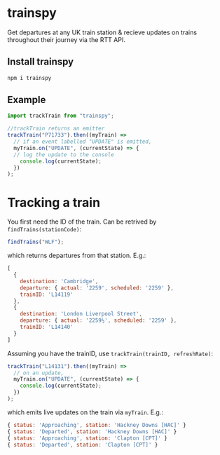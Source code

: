 # trainspy
Get departures at any UK train station & recieve updates on trains throughout their journey via the RTT API.

## Install trainspy
```js
npm i trainspy
```
## Example
```js
import trackTrain from "trainspy";

//trackTrain returns an emitter
trackTrain("P71733").then((myTrain) =>
  // if an event labelled "UPDATE" is emitted,
  myTrain.on("UPDATE", (currentState) => {
  // log the update to the console
    console.log(currentState);
  })
);
```

# Tracking a train
You first need the ID of the train.
Can be retrived by ```findTrains(stationCode)```:
```js
findTrains("WLF");
```
which returns departures from that station. E.g.:
```js
[
  {
    destination: 'Cambridge',
    departure: { actual: '2259', scheduled: '2259' },
    trainID: 'L14119'
  },
  {
    destination: 'London Liverpool Street',
    departure: { actual: '2259½', scheduled: '2259' },
    trainID: 'L14140'
  }
]
```

Assuming you have the trainID, use
```trackTrain(trainID, refreshRate)```:
```js
trackTrain("L14131").then((myTrain) =>
  // on an update,
  myTrain.on("UPDATE", (currentState) => {
    console.log(currentState);
  })
);
```
which emits live updates on the train via ```myTrain```. E.g.:
```js
{ status: 'Approaching', station: 'Hackney Downs [HAC]' }
{ status: 'Departed', station: 'Hackney Downs [HAC]' }
{ status: 'Approaching', station: 'Clapton [CPT]' }
{ status: 'Departed', station: 'Clapton [CPT]' }
```
